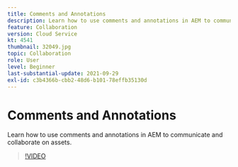 ```yaml
---
title: Comments and Annotations
description: Learn how to use comments and annotations in AEM to communicate and collaborate on assets.
feature: Collaboration
version: Cloud Service
kt: 4541
thumbnail: 32049.jpg
topic: Collaboration
role: User
level: Beginner
last-substantial-update: 2021-09-29
exl-id: c3b4366b-cbb2-48d6-b101-78effb35130d
---
```

# Comments and Annotations

Learn how to use comments and annotations in AEM to communicate and collaborate on assets.

>[!VIDEO](https://video.tv.adobe.com/v/32049?quality=12&learn=on)
